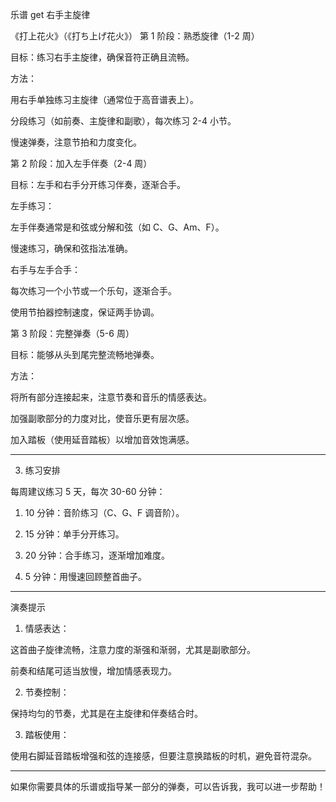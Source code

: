 乐谱 get
右手主旋律



《打上花火》（《打ち上げ花火》）
第 1 阶段：熟悉旋律（1-2 周）

目标：练习右手主旋律，确保音符正确且流畅。

方法：

用右手单独练习主旋律（通常位于高音谱表上）。

分段练习（如前奏、主旋律和副歌），每次练习 2-4 小节。

慢速弹奏，注意节拍和力度变化。



第 2 阶段：加入左手伴奏（2-4 周）

目标：左手和右手分开练习伴奏，逐渐合手。

左手练习：

左手伴奏通常是和弦或分解和弦（如 C、G、Am、F）。

慢速练习，确保和弦指法准确。


右手与左手合手：

每次练习一个小节或一个乐句，逐渐合手。

使用节拍器控制速度，保证两手协调。



第 3 阶段：完整弹奏（5-6 周）

目标：能够从头到尾完整流畅地弹奏。

方法：

将所有部分连接起来，注意节奏和音乐的情感表达。

加强副歌部分的力度对比，使音乐更有层次感。

加入踏板（使用延音踏板）以增加音效饱满感。




---

3. 练习安排

每周建议练习 5 天，每次 30-60 分钟：

1. 10 分钟：音阶练习（C、G、F 调音阶）。


2. 15 分钟：单手分开练习。


3. 20 分钟：合手练习，逐渐增加难度。


4. 5 分钟：用慢速回顾整首曲子。




---

演奏提示

1. 情感表达：

这首曲子旋律流畅，注意力度的渐强和渐弱，尤其是副歌部分。

前奏和结尾可适当放慢，增加情感表现力。



2. 节奏控制：

保持均匀的节奏，尤其是在主旋律和伴奏结合时。



3. 踏板使用：

使用右脚延音踏板增强和弦的连接感，但要注意换踏板的时机，避免音符混杂。





---

如果你需要具体的乐谱或指导某一部分的弹奏，可以告诉我，我可以进一步帮助！